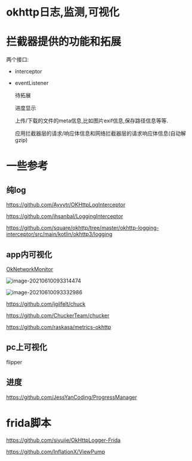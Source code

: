 # okhttp日志,监测,可视化

# 拦截器提供的功能和拓展

两个接口:

* interceptor

* eventListener

  

  待拓展

  进度显示

  上传/下载的文件的meta信息,比如图片exif信息,保存路径信息等等.

  应用拦截器层的请求/响应体信息和网络拦截器层的请求响应体信息(自动解gzip)

  



# 一些参考

## 纯log

https://github.com/Ayvytr/OKHttpLogInterceptor

https://github.com/ihsanbal/LoggingInterceptor

https://github.com/square/okhttp/tree/master/okhttp-logging-interceptor/src/main/kotlin/okhttp3/logging

## app内可视化

[OkNetworkMonitor](https://github.com/linkaipeng/OkNetworkMonitor)

![image-20210610093314474](https://gitee.com/hss012489/picbed/raw/master/picgo/1623288799662-image-20210610093314474.jpg)

![image-20210610093332986](https://gitee.com/hss012489/picbed/raw/master/picgo/1623288813014-image-20210610093332986.jpg)

https://github.com/jgilfelt/chuck

https://github.com/ChuckerTeam/chucker



https://github.com/raskasa/metrics-okhttp



## pc上可视化

flipper

## 进度

https://github.com/JessYanCoding/ProgressManager





# frida脚本

https://github.com/siyujie/OkHttpLogger-Frida





https://github.com/InflationX/ViewPump